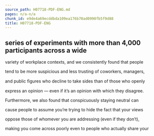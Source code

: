 ```yaml
---
source_path: H07718-PDF-ENG.md
pages: n/a-n/a
chunk_id: e9de4a69ecddbda109ea176b70ad0990fb5f9d88
title: H07718-PDF-ENG
---
```

## series of experiments with more than 4,000 participants across a wide

variety of workplace contexts, and we consistently found that people

tend to be more suspicious and less trusting of coworkers, managers,

and public ﬁgures who decline to take sides than of those who openly

express an opinion — even if it’s an opinion with which they disagree.

Furthermore, we also found that conspicuously staying neutral can

cause people to assume you’re trying to hide the fact that your views

oppose those of whomever you are addressing (even if they don’t),

making you come across poorly even to people who actually share your
